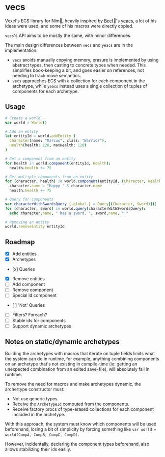 # vecs

Vexel's ECS library for Nim👑, heavily inspired by [Beef🥩](https://github.com/beef331)'s [yeacs](https://github.com/beef331/nimtrest/blob/master/yeacs.nim), a lot of his ideas were used, and some of his macros were directly copied.

`vecs`'s API aims to be mostly the same, with minor differences.

The main design differences between `vecs` and `yeacs` are in the implementation:
- `vecs` avoids manually copying memory, erasure is implemented by using abstract types, then casting to concrete types when needed. This simplifies book-keeping a bit, and goes easier on references, not needing to track move semantics.
- `vecs` approaches ECS with a collection for each component in the archetype, while `yeacs` instead uses a single collection of tuples of components for each archetype.

## Usage
```nim
# Create a world
var world = World()
```
```nim
# Add an entity
let entityId = world.addEntity (
  Character(name: "Marcus", class: "Warrior"),
  Health(health: 120, maxHealth: 120)
)
```
```nim
# Get a component from an entity
for health in world.component(entityId, Health):
  health.health += 75
```
```nim
# Get multiple components from an entity
for (character, health) in world.component(entityId, (Character, Health)):
  character.name = "Happy " & character.name
  health.health += 75
```
```nim
# Query for components
var characterWithSwordsQuery {.global.} = Query[(Character, Sword)]()
for (character, sword) in world.query(characterWithSwordsQuery):
  echo character.name, " has a sword, ", sword.name, "!"
```
```nim
# Removing an entity
world.removeEntity entityId
```

## Roadmap
- [x] Add entities
- [x] Archetypes
- [x] Queries
- [x] Remove entities
- [ ] Add component
- [ ] Remove component
- [ ] Special Id component
- [ ] 'Not' Queries
- [ ] Filters? Foreach?
- [ ] Stable ids for components
- [ ] Support dynamic archetypes

## Notes on static/dynamic archetypes
Building the archetypes with macros that iterate on tuple fields limits what the system can do in runtime, for example, anything combining components on an archetype that's not existing in compile-time (ie: getting an unexpected combination from an edited save-file), will absolutely fail in runtime.

To remove the need for macros and make archetypes dynamic, the archertype constructor must:
- Not use generic types.
- Receive the `ArchetypeId` computed from the components.
- Receive factory procs of type-erased collections for each component included in the archetype.

With this approach, the system must know which components will be used beforehand, losing a bit of simplicity by forcing something like `var world = world(CompA, CompB, CompC, CompD)`.

However, incidentally, declaring the component types beforehand, also allows stabilizing their ids easily.
